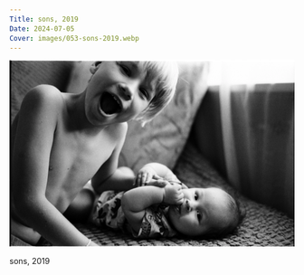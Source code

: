 ```yaml
---
Title: sons, 2019
Date: 2024-07-05
Cover: images/053-sons-2019.webp
---
```


![sons, 2019](images/053-sons-2019@2x.webp)

sons, 2019
